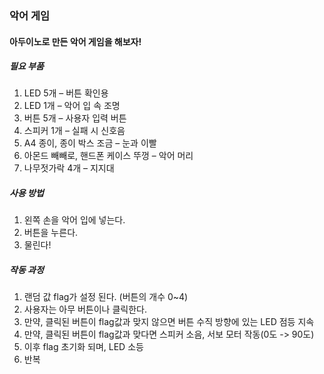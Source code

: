 ### 악어 게임

#### 아두이노로 만든 악어 게임을 해보자!

##### 필요 부품

1. LED 5개 – 버튼 확인용
2. LED 1개 – 악어 입 속 조명
3. 버튼 5개 – 사용자 입력 버튼
4. 스피커 1개 – 실패 시 신호음
5. A4 종이, 종이 박스 조금 – 눈과 이빨
6. 아몬드 빼빼로, 핸드폰 케이스 뚜껑 – 악어 머리
7. 나무젓가락 4개 – 지지대


##### 사용 방법

1. 왼쪽 손을 악어 입에 넣는다.
2. 버튼을 누른다.
3. 물린다!

##### 작동 과정

1. 랜덤 값 flag가 설정 된다. (버튼의 개수 0~4)
2. 사용자는 아무 버튼이나 클릭한다.
3. 만약, 클릭된 버튼이 flag값과 맞지 않으면 버튼 수직 방향에 있는 LED 점등 지속
4. 만약, 클릭된 버튼이 flag값과 맞다면 스피커 소음, 서보 모터 작동(0도 -> 90도)
5. 이후 flag 초기화 되며, LED 소등
6. 반복